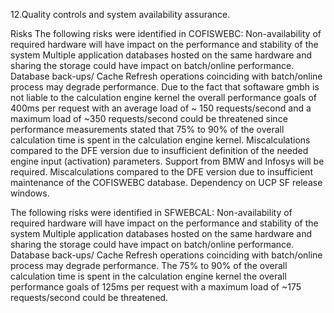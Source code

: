 12.Quality controls and system availability assurance. 

Risks
The following risks were identified in COFISWEBC:
Non-availability of required hardware will have impact on the performance and stability of the system
Multiple application databases hosted on the same hardware and sharing the storage could have impact on batch/online performance.
Database back-ups/ Cache Refresh operations coinciding with batch/online process may degrade performance.
Due to the fact that softaware gmbh is not liable to the calculation engine kernel the overall performance goals of 400ms per request with an average load of ~ 150 requests/second and a maximum load of ~350 requests/second could be threatened since performance measurements stated that 75% to 90% of the overall calculation time is spent in the calculation engine kernel.
Miscalculations compared to the DFE version due to insufficient definition of the needed engine input (activation) parameters. Support from BMW and Infosys will be required.
Miscalculations compared to the DFE version due to insufficient maintenance of the COFISWEBC database.
Dependency on UCP SF release windows.

The following risks were identified in SFWEBCAL:
Non-availability of required hardware will have impact on the performance and stability of the system
Multiple application databases hosted on the same hardware and sharing the storage could have impact on batch/online performance.
Database back-ups/ Cache Refresh operations coinciding with batch/online process may degrade performance.
The 75% to 90% of the overall calculation time is spent in the calculation engine kernel the overall performance goals of 125ms per request with a maximum load of ~175 requests/second could be threatened.